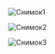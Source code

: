 ![Снимок1](https://github.com/Ziklson/AndroidMarathonNetwork/assets/96010534/6ed9f6a3-6ab5-4cb5-a1db-43b71fc79486)

![Снимок2](https://github.com/Ziklson/AndroidMarathonNetwork/assets/96010534/414af221-a0c8-43a1-aba2-cf804689ecba)

![Снимок3](https://github.com/Ziklson/AndroidMarathonNetwork/assets/96010534/1c61c249-ae05-4482-bf0c-3d27eede3eba)
